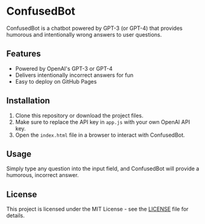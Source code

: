 # ConfusedBot

ConfusedBot is a chatbot powered by GPT-3 (or GPT-4) that provides humorous and intentionally wrong answers to user questions.

## Features

- Powered by OpenAI's GPT-3 or GPT-4
- Delivers intentionally incorrect answers for fun
- Easy to deploy on GitHub Pages

## Installation

1. Clone this repository or download the project files.
2. Make sure to replace the API key in `app.js` with your own OpenAI API key.
3. Open the `index.html` file in a browser to interact with ConfusedBot.

## Usage

Simply type any question into the input field, and ConfusedBot will provide a humorous, incorrect answer.

## License

This project is licensed under the MIT License - see the [LICENSE](LICENSE) file for details.
